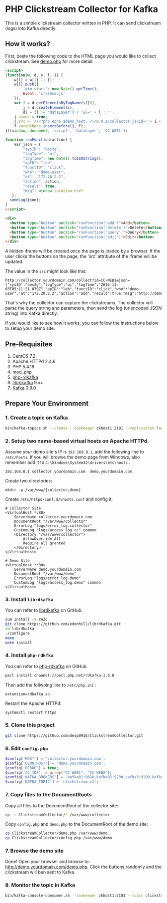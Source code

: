 # PHP Clickstream Collector for Kafka

This is a simple clickstream collector written in PHP. It can send clickstream (logs) into Kafka directly.

## How it works?

First, paste the following code to the HTML page you would like to collect clickstream. See <a href="demo.php">demo.php</a> for more detail.


``` html
<script>
(function(w, d, s, l, i) {
    w[l] = w[l] || [];
    w[l].push({
        'gtm.start': new Date().getTime(),
        Event: 'crashme.js'
    });
    var f = d.getElementsByTagName(s)[0],
        j = d.createElement(s),
        dl = (l != 'dataLayer') ? '&l=' + l : '';
    j.async = true;
    j.src = '//<?php echo $demo_host; ?>/0.0.1/collector.js?id=' + i + dl;
    f.parentNode.insertBefore(j, f);
})(window, document, 'script', 'dataLayer', 'CC-WEB1');

function runFunction(action) {
    var json = {
        "sysID": "aes3g",
        "logType": "ui",
        "logTime": new Date().toISOString(),
        "apID": "lab",
        "functID": "click",
        "who": "demo-user",
        "at": "172.20.2.2",
        "action": action,
        "result": true,
        "msg": window.location.href
   };
  sendLog(json);
}
</script>

<div>
  <button type="button" onclick="runFunction('add')">Add</button>
  <button type="button" onclick="runFunction('delete')">Delete</button>
  <button type="button" onclick="runFunction('query')">Query</button>
  <button type="button" onclick="runFunction('edit')">Edit</button>
</div>

```

A hidden iframe will be created once the page is loaded by a browser. If the user clicks the buttons on the page, the 'src' attribute of the iframe will be updated. 

The value in the `src` might look like this:

```
http://collector.yourdomain.com/collect?id=CC-WEB1&json={"sysID":"aes3g","logType":"ui","logTime":"2016-11-03T05:11:21.879Z","apID":"lab","functID":"click","who":"demo-user","at":"172.20.2.2","action":"add","result":true,"msg":"http://demo.yourdomain.com/","procTime":3000,"dataCnt":447}
```

That's why the collector can capture the clickstreams. The collector will parse the query string and parameters, then send the log (urlencoded JSON string) into Kafka directly.

If you would like to see how it works, you can follow the instructions below to setup your demo site.

## Pre-Requisites

  1. CentOS 7.2
  1. Apache HTTPd 2.4.6
  2. PHP 5.4.16
  3. mod_php
  4. [php-rdkafka](https://github.com/arnaud-lb/php-rdkafka)
  4. [librdkafka](https://github.com/edenhill/librdkafka) 9.x+
  5. [Kafka](https://kafka.apache.org/) 0.9.0

## Prepare Your Environment 

### 1. Create a topic on Kafka

``` sh
bin/kafka-topics.sh --create --zookeeper zkhost1:2181 --replication-factor 2 --partition 10 --topic clickstream-v1
```

### 2. Setup two name-based virtual hosts on Apache HTTPd.

Assume your demo site's IP is ```192.168.0.1```, add the following line to ```/etc/hosts```. If you will browse the demo page from Windows, also remember add it to ```C:\Windows\System32\drivers\etc\hosts``` .


```
192.168.0.1	collector.yourdomain.com  demo.yourdomain.com
```

Create two directories:

```
mkdir -p /var/www/{collector,demo}
```

Create ```/etc/httpd/conf.d/vhosts.conf``` and config it.

```
# Collector Site
<VirtualHost *:80>
    ServerName collector.yourdomain.com
    DocumentRoot "/var/www/collector"
    ErrorLog "logs/error_log.collector"
    CustomLog "logs/access_log.cc" common
    <Directory "/var/www/collector">
        AllowOverride All
        Require all granted
    </Directory>
</VirtualHost>

# Demo Site
<VirtualHost *:80>
    ServerName demo.yourdomain.com
    DocumentRoot "/var/www/demo"
    ErrorLog "logs/error_log.demo"
    CustomLog "logs/access_log.demo" common
</VirtualHost>
```

### 3. Install ```librdkafka```

You can refer to [librdkafka](https://github.com/edenhill/librdkafka) on GitHub.

``` sh
yum install -y re2c 
git clone https://github.com/edenhill/librdkafka.git
cd librdkafka
./configure
make
make install
```

### 4. Install ```php-rdkfka```

You can refer to [php-rdkafka](https://github.com/arnaud-lb/php-rdkafka) on GitHub.

``` sh
pecl install channel://pecl.php.net/rdkafka-1.0.0
```

Then add the follwoing line to ```/etc/php.ini``` :

```
extension=rdkafka.so
```

Restart the Apache HTTPd:

``` sh
systemctl restart httpd
```

### 5. Clone this project

``` sh
git clone https://github.com/desp0916/ClickstreamCollector.git
```

### 6. Edit ``config.php``

``` php
$config['HOST'] = 'collector.yourdomain.com';
$config['DEMO_HOST'] = 'demo.yourdomain.com';
$config['DEBUG'] = true;
$config['CC_IDS'] = array("CC-WEB1", "CC-WEB2");
$config['KAFKA_BROKERS'] = 'kafka01:9020,kafka02:9200,kafka3:9200,kafka4:9200,kafka5:9200';
$config['KAFKA_TOPIC'] = 'clickstream-v1';
```

### 7. Copy files to the DocumentRoots

Copy all files to the DocumentRoot of the collector site:

``` sh
cp -r ClickstreamCollector/* /var/www/collector
```

Copy ```config.php``` and ```demo.php``` to the DocumentRoot of the demo site:

``` sh
cp ClickstreamCollector/demo.php /var/www/demo
cp ClickstreamCollector/config.php /var/www/demo
```

### 7. Browse the demo site

Done! Open your browser and browse to: <http://demo.yourdomain.com/demo.php>. Click the buttons randomly and the clickstream will ben sent to Kafka.


### 8. Monitor the topic in Kafka

``` sh
bin/kafka-console-consumer.sh --zookeeper zkhost1:2181 --topic clickstream-v1 
```

